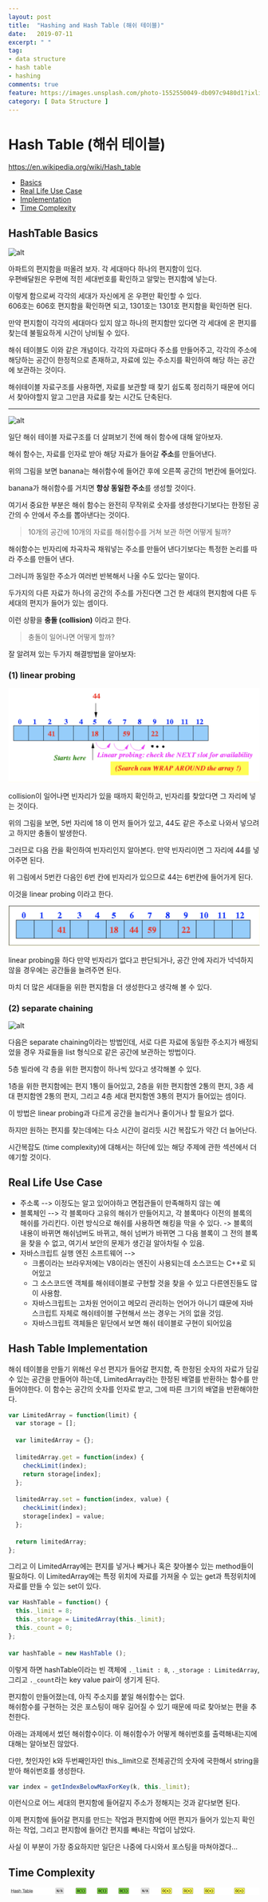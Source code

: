 ```yaml
---
layout: post
title:  "Hashing and Hash Table (해쉬 테이블)"
date:   2019-07-11
excerpt: " "
tag:
- data structure
- hash table
- hashing
comments: true
feature: https://images.unsplash.com/photo-1552550049-db097c9480d1?ixlib=rb-1.2.1&ixid=eyJhcHBfaWQiOjEyMDd9&auto=format&fit=crop&w=1234&q=80
category: [ Data Structure ]
---
```


# Hash Table (해쉬 테이블)
https://en.wikipedia.org/wiki/Hash_table

+ [Basics](#basics)
+ [Real Life Use Case](#reallifeusecase)
+ [Implementation](#implementation)
+ [Time Complexity](#timecomplexity)

<h2 id='basics'>HashTable Basics</h2>

![alt](https://images.unsplash.com/photo-1504871632430-520be05a7c1d?ixlib=rb-1.2.1&ixid=eyJhcHBfaWQiOjEyMDd9&auto=format&fit=crop&w=2250&q=80)

아파트의 편지함을 떠올려 보자. 각 세대마다 하나의 편지함이 있다.   
우편배달원은 우편에 적힌 세대번호를 확인하고 알맞는 편지함에 넣는다.  

이렇게 함으로써 각각의 세대가 자신에게 온 우편만 확인할 수 있다.  
606호는 606호 편지함을 확인하면 되고, 1301호는 1301호 편지함을 확인하면 된다.  


만약 편지함이 각각의 세대마다 있지 않고 하나의 편지함만 있다면 각 세대에 온 편지를 찾는데 불필요하게 시간이 낭비될 수 있다.  

해쉬 테이블도 이와 같은 개념이다. 각각의 자료마다 주소를 만들어주고, 각각의 주소에 해당하는 공간이 한정적으로 존재하고, 자료에 있는 주소지를 확인하여 해당 하는 공간에 보관하는 것이다.  

해쉬테이블 자료구조를 사용하면, 자료를 보관할 때 찾기 쉽도록 정리하기 때문에 어디서 찾아야할지 알고 그만큼 자료를 찾는 시간도 단축된다. 

---
![alt](https://study.cs50.net/slideshows/1WyRdHGA7wYMYg078wXpv9qAjrELJBokRFRKGnVbnI7Q/img/0.png)

일단 해쉬 테이블 자료구조를 더 살펴보기 전에 해쉬 함수에 대해 알아보자.  

해쉬 함수는, 자료를 인자로 받아 해당 자료가 들어갈 **주소**를 만들어낸다.

위의 그림을 보면 banana는 해쉬함수에 들어간 후에 오른쪽 공간의 1번칸에 들어있다.  

banana가 해쉬함수를 거치면 **항상 동일한 주소**를 생성할 것이다.

여기서 중요한 부분은 해쉬 함수는 완전히 무작위로 숫자를 생성한다기보다는 한정된 공간의 수 안에서 주소를 뽑아낸다는 것이다.  

> 10개의 공간에 10개의 자료를 해쉬함수를 거쳐 보관 하면 어떻게 될까?

해쉬함수는 빈자리에 차곡차곡 채워넣는 주소를 만들어 낸다기보다는 특정한 논리를 따라 주소를 만들어 낸다.  

그러니까 동일한 주소가 여러번 반복해서 나올 수도 있다는 말이다.

두가지의 다른 자료가 하나의 공간의 주소를 가진다면 그건 한 세대의 편지함에 다른 두세대의 편지가 들어가 있는 셈이다.  

이런 상황을 **충돌 (collision)** 이라고 한다.

> 충돌이 일어나면 어떻게 할까?

잘 알려져 있는 두가지 해결방법을 알아보자:  

### (1) linear probing  

![alt](../assets/postimg/linearprobing.png)

collision이 일어나면 빈자리가 있을 때까지 확인하고, 빈자리를 찾았다면 그 자리에 넣는 것이다.

위의 그림을 보면, 5번 자리에 18 이 먼저 들어가 있고, 44도 같은 주소로 나와서 넣으려고 하지만 충돌이 발생한다.  

그러므로 다음 칸을 확인하여 빈자리인지 알아본다. 만약 빈자리이면 그 자리에 44를 넣어주면 된다.  

위 그림에서 5번칸 다음인 6번 칸에 빈자리가 있으므로 44는 6번칸에 들어가게 된다. 

이것을 linear probing 이라고 한다. 

![alt](../assets/postimg/linearprobing2.png)

linear probing을 하다 만약 빈자리가 없다고 판단되거나, 공간 안에 자리가 넉넉하지 않을 경우에는 공간들을 늘려주면 된다.  

마치 더 많은 세대들을 위한 편지함을 더 생성한다고 생각해 볼 수 있다. 



### (2) separate chaining 
![alt](https://www.geeksforgeeks.org/wp-content/uploads/implementing-own-hash-table.png)

다음은 separate chaining이라는 방법인데, 서로 다른 자료에 동일한 주소지가 배정되었을 경우 자료들을 list 형식으로 같은 공간에 보관하는 방법이다.  
 
5층 빌라에 각 층을 위한 편지함이 하나씩 있다고 생각해볼 수 있다.

1층을 위한 편지함에는 편지 1통이 들어있고, 2층을 위한 편지함엔 2통의 편지, 3층 세대 편지함엔 2통의 편지, 그리고 4층 세대 편지함엔 3통의 편지가 들어있는 셈이다.  

이 방법은 linear probing과 다르게 공간을 늘리거나 줄이거나 할 필요가 없다.

하지만 원하는 편지를 찾는데에는 다소 시간이 걸리듯 시간 복잡도가 약간 더 늘어난다. 

시간복잡도 (time complexity)에 대해서는 하단에 있는 해당 주제에 관한 섹션에서 더 얘기할 것이다.

<h2 id='reallifeusecase'>Real Life Use Case</h2>

+ 주소록 --> 이정도는 알고 있어야하고 면접관들이 만족해하지 않는 예
+ 블록체인 --> 각 블록마다 고유의 해쉬가 만들어지고, 각 블록마다 이전의 블록의 해쉬를 가리킨다. 이런 방식으로 해쉬를 사용하면 해킹을 막을 수 있다. -> 블록의 내용이 바뀌면 해쉬넘버도 바뀌고, 해쉬 넘버가 바뀌면 그 다음 블록이 그 전의 블록을 찾을 수 없고, 여기서 보안의 문제가 생긴걸 알아차릴 수 있음.
+ 자바스크립트 실행 엔진 소프트웨어 --> 
  + 크롬이라는 브라우저에는 V8이라는 엔진이 사용되는데 소스코드는 C++로 되어있고
  + 그 소스코드엔 객체를 해쉬테이블로 구현할 것을 찾을 수 있고 다른엔진들도 많이 사용함.
  + 자바스크립트는 고차원 언어이고 메모리 관리하는 언어가 아니기 떄문에 자바스크립트 자체로 해쉬테이블 구현해서 쓰는 경우는 거의 없을 것임.
  + 자바스크립트 객체들은 밑단에서 보면 해쉬 테이블로 구현이 되어있음

<h2 id='implementation'>Hash Table Implementation</h2>

해쉬 테이블을 만들기 위해선 우선 편지가 들어갈 편지함, 즉 한정된 숫자의 자료가 담길 수 있는 공간을 만들어야 하는데, LimitedArray라는 한정된 배열를 반환하는 함수를 만들어야한다. 이 함수는 공간의 숫자를 인자로 받고, 그에 따른 크기의 배열을 반환해야한다.  

~~~javascript
var LimitedArray = function(limit) {
  var storage = [];

  var limitedArray = {};

  limitedArray.get = function(index) {
    checkLimit(index);
    return storage[index];
  };

  limitedArray.set = function(index, value) {
    checkLimit(index);
    storage[index] = value;
  };

  return limitedArray;
};
~~~

 그리고 이 LimitedArray에는 편지를 넣거나 빼거나 혹은 찾아볼수 있는 method들이 필요하다. 이 LimitedArray에는 특정 위치에 자료를 가져올 수 있는 get과 특정위치에 자료를 만들 수 있는 set이 있다.

~~~javascript
var HashTable = function() {
  this._limit = 8;
  this._storage = LimitedArray(this._limit);
  this._count = 0;
};

var hashTable = new HashTable ();
~~~

이렇게 하면 hashTable이라는 빈 객체에 `._limit : 8`, `._storage : LimitedArray`, 그리고 `._count`라는 key value pair이 생기게 된다.  

편지함이 만들어졌는데, 아직 주소지를 붙일 해쉬함수는 없다.  
해쉬함수를 구현하는 것은 포스팅이 매우 길어질 수 있기 때문에 따로 찾아보는 편을 추천한다.  

아래는 과제에서 썼던 해쉬함수이다. 이 해쉬함수가 어떻게 해쉬번호를 출력해내는지에 대해는 알아보진 않았다.

다만, 첫인자인 k와 두번째인자인 this._limit으로 전체공간의 숫자에 국한해서 string을 받아 해쉬번호를 생성한다.
~~~javascript
var index = getIndexBelowMaxForKey(k, this._limit);
~~~

이런식으로 어느 세대의 편지함에 들어갈지 주소가 정해지는 것과 같다보면 된다.  

이제 편지함에 들어갈 편지를 만드는 작업과 편지함에 어떤 편지가 들어가 있는지 확인하는 작업, 그리고 편지함에 들어간 편지를 빼내는 작업이 남았다.

사실 이 부분이 가장 중요하지만 일단은 나중에 다시와서 포스팅을 마쳐야겠다...



<h2 id='timecomplexity'>Time Complexity</h2>

![alt](../assets/postimg/bigohashtable.png)



